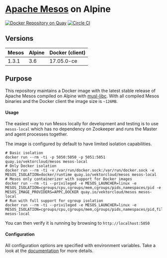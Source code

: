 # [Apache Mesos](https://mesos.apache.org) on Alpine

[![Docker Repository on Quay](https://quay.io/repository/vektorcloud/mesos/status "Docker Repository on Quay")](https://quay.io/repository/vektorcloud/mesos)
[![Circle CI](https://circleci.com/gh/vektorcloud/mesos.svg?style=svg)](https://circleci.com/gh/vektorcloud/mesos)

## Versions

Mesos  | Alpine  | Docker (client)
-------|---------|---------------
|1.3.1 |3.6      |17.05.0-ce

## Purpose

This repository maintains a Docker image with the latest stable release of Apache Mesos compiled on Alpine with [musl-libc](https://www.musl-libc.org/). With all compiled Mesos binaries and the Docker client the image size is `~126MB`.

#### Usage

The easiest way to run Mesos locally for development and testing is to use `mesos-local` which has no dependency on Zookeeper and runs the Master and agent processes together.

The image is configured by default to have limited isolation capabilities.


    # Basic isolation
    docker run --rm -ti -p 5050:5050 -p 5051:5051 quay.io/vektorcloud/mesos mesos-local
    # Only Docker isolation
    docker run --rm -ti -v /var/run/docker.sock:/var/run/docker.sock -e MESOS_ISOLATION=docker/runtime quay.io/vektorcloud/mesos mesos-local
    # Mesos only containerizer with support for Docker images
    docker run --rm -ti --privileged -e MESOS_LAUNCHER=linux -e MESOS_ISOLATION=cgroups/cpu,cgroups/mem,cgroups/pids,namespaces/pid -e MESOS_IMAGE_PROVIDERS=APPC,DOCKER quay.io/vektorcloud/mesos mesos-local
    # Run with full support for cgroup isolation
    docker run --rm -ti --privileged -e MESOS_LAUNCHER=linux -e MESOS_ISOLATION=cgroups/cpu,cgroups/mem,cgroups/pids,namespaces/pid,filesystem/shared,filesystem/linux,volume/sandbox_path mesos-local


You can then verify it is running by browsing to `http://localhost:5050`


#### Configuration

All configuration options are specified with environment variables. Take a look at 
the [documentation](https://mesos.apache.org/documentation/latest/configuration/) for more details.
